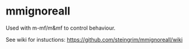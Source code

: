 # mmignoreall

Used with m-mf/m&mf to control behaviour.

See wiki for instuctions: https://github.com/steingrim/mmignoreall/wiki
